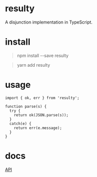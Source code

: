 # resulty

A disjunction implementation in TypeScript.

# install

> npm install --save resulty

> yarn add resulty

# usage

    import { ok, err } from 'resulty';

    function parse(s) {
      try {
        return ok(JSON.parse(s));
      }
      catch(e) {
        return err(e.message);
      }
    }

# docs

[API](https://kofno.github.io/resulty)
